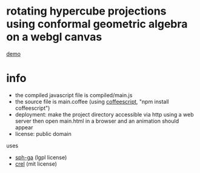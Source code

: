 # rotating hypercube projections using conformal geometric algebra on a webgl canvas

[demo](http://sph.mn/files/u/software/sourcecode/sph-other/cga-hypercubes/)

# info
* the compiled javascript file is compiled/main.js
* the source file is main.coffee (using [coffeescript](http://coffeescript.org/), "npm install coffeescript")
* deployment: make the project directory accessible via http using a web server then open main.html in a browser and an animation should appear
* license: public domain

uses
* [sph-ga](https://github.com/sph-mn/sph-ga) (lgpl license)
* [crel](https://github.com/KoryNunn/crel) (mit license)
